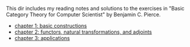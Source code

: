 This dir includes my reading notes and solutions to the exercises in
"Basic Category Theory for Computer Scientist" by Benjamin C. Pierce.

* [chapter 1: basic constructions](chap1.md)
* [chapter 2: functors, natural transformations, and adjoints](chap2.md)
* [chapter 3: applications](chap3.md)
